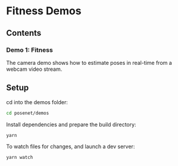 # Fitness Demos

## Contents

### Demo 1: Fitness

The camera demo shows how to estimate poses in real-time from a webcam video stream.


## Setup

cd into the demos folder:

```sh
cd posenet/demos
```

Install dependencies and prepare the build directory:

```sh
yarn
```

To watch files for changes, and launch a dev server:

```sh
yarn watch
```


